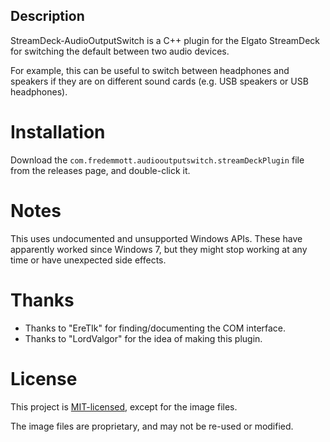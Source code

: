 ## Description

StreamDeck-AudioOutputSwitch is a C++ plugin for the Elgato StreamDeck for switching
the default between two audio devices.

For example, this can be useful to switch between headphones and speakers if they are on different sound cards (e.g. USB speakers or USB headphones).

# Installation

Download the `com.fredemmott.audiooutputswitch.streamDeckPlugin` file from the releases page, and double-click it.

# Notes

This uses undocumented and unsupported Windows APIs. These have apparently worked since Windows 7, but they
might stop working at any time or have unexpected side effects.

# Thanks

- Thanks to "EreTIk" for finding/documenting the COM interface.
- Thanks to "LordValgor" for the idea of making this plugin.

# License

This project is [MIT-licensed](LICENSE), except for the image files.

The image files are proprietary, and may not be re-used or modified.